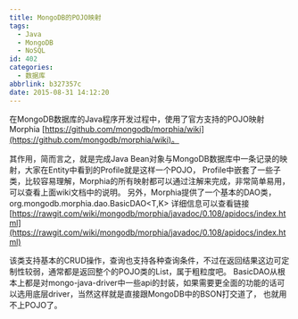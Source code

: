 ```yaml
---
title: MongoDB的POJO映射
tags:
  - Java
  - MongoDB
  - NoSQL
id: 402
categories:
  - 数据库
abbrlink: b327357c
date: 2015-08-31 14:12:20
---
```


在MongoDB数据库的Java程序开发过程中，使用了官方支持的POJO映射Morphia
[https://github.com/mongodb/morphia/wiki](https://github.com/mongodb/morphia/wiki)。

其作用，简而言之，就是完成Java Bean对象与MongoDB数据库中一条记录的映射，大家在Entity中看到的Profile就是这样一个POJO，
Profile中嵌套了一些子类，比较容易理解，Morphia的所有映射都可以通过注解来完成，非常简单易用，可以查看上面wiki文档中的说明。
另外，Morphia提供了一个基本的DAO类，org.mongodb.morphia.dao.BasicDAO&lt;T,K&gt;
详细信息可以查看链接[https://rawgit.com/wiki/mongodb/morphia/javadoc/0.108/apidocs/index.html](https://rawgit.com/wiki/mongodb/morphia/javadoc/0.108/apidocs/index.html)

该类支持基本的CRUD操作，查询也支持各种查询条件，不过在返回结果这边可定制性较弱，通常都是返回整个的POJO类的List，属于粗粒度吧。
BasicDAO从根本上都是对mongo-java-driver中一些api的封装，如果需要更全面的功能的话可以选用底层driver，当然这样就是直接跟MongoDB中的BSON打交道了，
也就用不上POJO了。